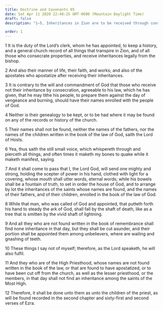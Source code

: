 ```yaml
---
title: Doctrine and Covenants 85
date: Sat Apr 11 2020 22:48:25 GMT-0600 (Mountain Daylight Time)
draft: false
description: "1–5, Inheritances in Zion are to be received through consecration; 6–12, One mighty and strong will give the Saints their inheritance in Zion."

order: 1
---
```

    
1 It is the duty of the Lord’s clerk, whom he has appointed, to keep a history, and a general church record of all things that transpire in Zion, and of all those who consecrate properties, and receive inheritances legally from the bishop.

2 And also their manner of life, their faith, and works; and also of the apostates who apostatize after receiving their inheritances.

3 It is contrary to the will and commandment of God that those who receive not their inheritance by consecration, agreeable to his law, which he has given, that he may tithe his people, to prepare them against the day of vengeance and burning, should have their names enrolled with the people of God.

4 Neither is their genealogy to be kept, or to be had where it may be found on any of the records or history of the church.

5 Their names shall not be found, neither the names of the fathers, nor the names of the children written in the book of the law of God, saith the Lord of Hosts.

6 Yea, thus saith the still small voice, which whispereth through and pierceth all things, and often times it maketh my bones to quake while it maketh manifest, saying.

7 And it shall come to pass that I, the Lord God, will send one mighty and strong, holding the scepter of power in his hand, clothed with light for a covering, whose mouth shall utter words, eternal words; while his bowels shall be a fountain of truth, to set in order the house of God, and to arrange by lot the inheritances of the saints whose names are found, and the names of their fathers, and of their children, enrolled in the book of the law of God.

8 While that man, who was called of God and appointed, that putteth forth his hand to steady the ark of God, shall fall by the shaft of death, like as a tree that is smitten by the vivid shaft of lightning.

9 And all they who are not found written in the book of remembrance shall find none inheritance in that day, but they shall be cut asunder, and their portion shall be appointed them among unbelievers, where are wailing and gnashing of teeth.

10 These things I say not of myself; therefore, as the Lord speaketh, he will also fulfil.

11 And they who are of the High Priesthood, whose names are not found written in the book of the law, or that are found to have apostatized, or to have been cut off from the church, as well as the lesser priesthood, or the members, in that day shall not find an inheritance among the saints of the Most High.

12 Therefore, it shall be done unto them as unto the children of the priest, as will be found recorded in the second chapter and sixty-first and second verses of Ezra.
